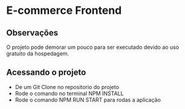 # E-commerce Frontend

## Observações
   
   O projeto pode demorar um pouco para ser executado devido ao uso gratuito da hospedagem.

## Acessando o projeto

  * De um Git Clone no repositorio do projeto
  * Rode o comando no terminal NPM INSTALL
  * Rode o comando NPM RUN START para rodas a aplicação
